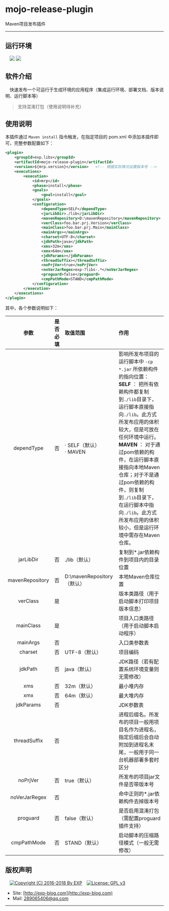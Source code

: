 # mojo-release-plugin
Maven项目发布插件

------


## 运行环境

　![](https://img.shields.io/badge/Maven-3.2.5%2B-brightgreen.svg)  ![](https://img.shields.io/badge/JDK-1.7%2B-brightgreen.svg)


## 软件介绍


　快速发布一个可运行于生成环境的应用程序（集成运行环境、部署文档、版本说明、运行脚本等）

> 支持混淆打包（使用说明待补充）


## 使用说明

本插件通过 `Maven install` 指令触发，在指定项目的 pom.xml 中添加本插件即可，完整参数配置如下：

```xml
<plugin>
    <groupId>exp.libs</groupId>
    <artifactId>mojo-release-plugin</artifactId>
    <version>${mrp.version}</version>	<!-- 根据实际情况设置版本号 -->
    <executions>
        <execution>
            <id>mrp</id>
            <phase>install</phase>
            <goals>
                <goal>install</goal>
            </goals>
            <configuration>
                <dependType>SELF</dependType>
                <jarLibDir>./lib</jarLibDir>
                <mavenRepository>D:\mavenRepository</mavenRepository>
                <verClass>foo.bar.prj.Version</verClass>
                <mainClass>foo.bar.prj.Main</mainClass>
                <mainArgs></mainArgs>
                <charset>UTF-8</charset>
                <jdkPath>java</jdkPath>
                <xms>32m</xms>
                <xmx>64m</xmx>
                <jdkParams></jdkParams>
                <threadSuffix></threadSuffix>
                <noPrjVer>true</noPrjVer>
                <noVerJarRegex>exp-?libs-.*</noVerJarRegex>
                <proguard>false</proguard>
                <cmpPathMode>STAND</cmpPathMode>
            </configuration>
        </execution>
    </executions>
</plugin>
```

其中，各个参数说明如下：

| 参数 | 是否必填 | 取值范围 | 作用 |
|:----:|:--------:|:--------|:----|
| dependType | 否 | · SELF（默认）<br/>· MAVEN | 影响所发布项目的运行脚本中 `-cp *.jar` 所依赖构件的指向位置：<br/>**SELF** ： 把所有依赖构件都复制到`./lib`目录下，运行脚本直接指向`./lib`。此方式所发布应用的体积较大，但是可放在任何环境中运行。<br/>**MAVEN** ： 对于通过pom依赖的构件，在运行脚本直接指向本地Maven仓库；对于不是通过pom依赖的构件，则复制到`./lib`目录下，在运行脚本中指向`./lib`。此方式所发布应用的体积较小，但是运行环境中需存在Maven仓库。 |
| jarLibDir | 否 | ./lib（默认） | 复制到\*.jar依赖构件到项目内的目录位置 |
| mavenRepository | 否 | D:\mavenRepository（默认） | 本地Maven仓库位置 |
| verClass | 是 | &nbsp; | 版本类路径（用于启动脚本打印项目版本信息） |
| mainClass | 是 | &nbsp; | 项目入口类路径（用于启动脚本启动程序） |
| mainArgs | 否 | &nbsp; | 入口类参数表 |
| charset | 否 | UTF-8（默认） | 项目编码 |
| jdkPath | 否 | java（默认） | JDK路径（若有配置系统环境变量则无需修改） |
| xms | 否 | 32m（默认） | 最小堆内存 |
| xmx | 否 | 64m（默认） | 最大堆内存 |
| jdkParams | 否 | &nbsp; | JDK参数表 |
| threadSuffix | 否 | &nbsp; | 进程后缀名。所发布的项目一般用项目名作为进程名，<br/>指定后缀后会自动附加到进程名末尾，一般用于同一台机器部署多套时区分 |
| noPrjVer | 否 | true（默认） | 所发布的项目jar文件是否带版本号 |
| noVerJarRegex | 否 | &nbsp; | 命中正则的\*.jar依赖构件去掉版本号 |
| proguard | 否 | false（默认） | 是否启用混淆打包（需配置proguard插件支持） |
| cmpPathMode | 否 | STAND（默认） | 启动脚本的压缩路径模式（一般无需修改） |


## 版权声明

　[![Copyright (C) 2016-2018 By EXP](https://img.shields.io/badge/Copyright%20(C)-2006~2018%20By%20EXP-blue.svg)](http://exp-blog.com)　[![License: GPL v3](https://img.shields.io/badge/License-GPL%20v3-blue.svg)](https://www.gnu.org/licenses/gpl-3.0)
  

- Site: [http://exp-blog.com](http://exp-blog.com) 
- Mail: <a href="mailto:289065406@qq.com?subject=[EXP's Github]%20Your%20Question%20（请写下您的疑问）&amp;body=What%20can%20I%20help%20you?%20（需要我提供什么帮助吗？）">289065406@qq.com</a>


------
